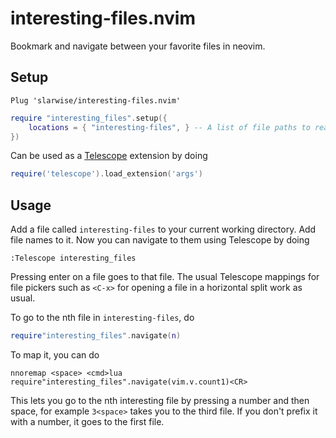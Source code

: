 # interesting-files.nvim

Bookmark and navigate between your favorite files in neovim.

## Setup

```vim
Plug 'slarwise/interesting-files.nvim'
```

```lua
require "interesting_files".setup({
    locations = { "interesting-files", } -- A list of file paths to read from
})
```

Can be used as a [Telescope](https://github.com/nvim-telescope/telescope.nvim)
extension by doing

```lua
require('telescope').load_extension('args')
```

## Usage

Add a file called `interesting-files` to your current working directory. Add
file names to it. Now you can navigate to them using Telescope by doing

```vim
:Telescope interesting_files
```

Pressing enter on a file goes to that file. The usual Telescope mappings for
file pickers such as `<C-x>` for opening a file in a horizontal split work as
usual.

To go to the nth file in `interesting-files`, do

```lua
require"interesting_files".navigate(n)
```

To map it, you can do

```vim
nnoremap <space> <cmd>lua require"interesting_files".navigate(vim.v.count1)<CR>
```

This lets you go to the nth interesting file by pressing a number and then
space, for example `3<space>` takes you to the third file. If you don't prefix
it with a number, it goes to the first file.
